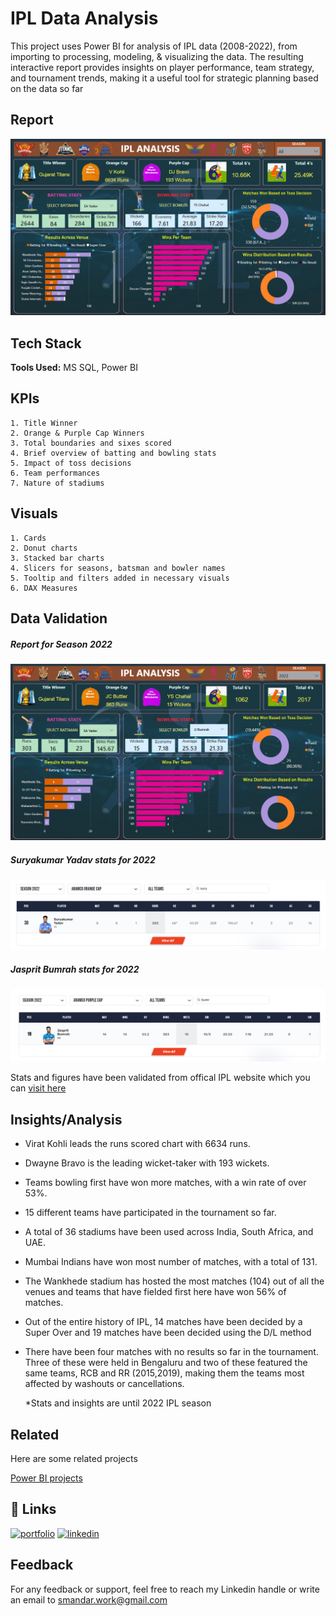 
# IPL Data Analysis

This project uses Power BI for analysis of IPL data (2008-2022), from importing to processing, modeling, & visualizing the data. The resulting interactive report provides insights on player performance, team strategy, and tournament trends, making it a useful tool for strategic planning based on the data so far

## Report 

![](https://github.com/MandarSawant18/Power_BI_projects/blob/main/IPL%20Analysis/Screenshots/Dashboard%20Image.png?raw=true)


## Tech Stack

**Tools Used:** MS SQL, Power BI



## KPIs

    1. Title Winner
    2. Orange & Purple Cap Winners
    3. Total boundaries and sixes scored
    4. Brief overview of batting and bowling stats
    5. Impact of toss decisions
    6. Team performances
    7. Nature of stadiums



## Visuals

    1. Cards
    2. Donut charts
    3. Stacked bar charts
    4. Slicers for seasons, batsman and bowler names
    5. Tooltip and filters added in necessary visuals
    6. DAX Measures



## Data Validation


##### Report for Season 2022

![](https://github.com/MandarSawant18/Power_BI_projects/blob/main/IPL%20Analysis/Screenshots/2022%20Dashboard.png?raw=true)



##### Suryakumar Yadav stats for 2022

![](https://github.com/MandarSawant18/Power_BI_projects/blob/main/IPL%20Analysis/Screenshots/Surya%202022%20stats.png?raw=true)


##### Jasprit Bumrah stats for 2022

![](https://github.com/MandarSawant18/Power_BI_projects/blob/main/IPL%20Analysis/Screenshots/Bumrah%202022%20stats.png?raw=true)


Stats and figures have been validated from offical IPL website which you can [visit here](https://www.iplt20.com/stats/2022)





## Insights/Analysis

- Virat Kohli leads the runs scored chart with 6634 runs. 
- Dwayne Bravo is the leading wicket-taker with 193 wickets.
- Teams bowling first have won more matches, with a win rate of over 53%.
- 15 different teams have participated in the tournament so far.
- A total of 36 stadiums have been used across India, South Africa, and UAE.
- Mumbai Indians have won most number of matches, with a total of 131.
- The Wankhede stadium has hosted the most matches (104) out of all the venues and teams that have fielded first here have won 56% of matches.
- Out of the entire history of IPL, 14 matches have been decided by a Super Over and 19 matches have been decided using the D/L method
- There have been four matches with no results so far in the tournament. Three of these were held in Bengaluru and two of these featured the same teams, RCB and RR (2015,2019), making them the teams most affected by washouts or cancellations.


    *Stats and insights are until 2022 IPL season
## Related

Here are some related projects

[Power BI projects](https://github.com/MandarSawant18/Power_BI_projects)


## 🔗 Links
[![portfolio](https://img.shields.io/badge/my_portfolio-000?style=for-the-badge&logo=ko-fi&logoColor=white)](https://www.datascienceportfol.io/mandarsawant)
[![linkedin](https://img.shields.io/badge/linkedin-0A66C2?style=for-the-badge&logo=linkedin&logoColor=white)](https://www.linkedin.com/in/mandarsawant92/)



## Feedback

For any feedback or support, feel free to reach my Linkedin handle or write an email to smandar.work@gmail.com

